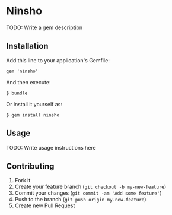 # Ninsho

TODO: Write a gem description

## Installation

Add this line to your application's Gemfile:

    gem 'ninsho'

And then execute:

    $ bundle

Or install it yourself as:

    $ gem install ninsho

## Usage

TODO: Write usage instructions here

## Contributing

1. Fork it
2. Create your feature branch (`git checkout -b my-new-feature`)
3. Commit your changes (`git commit -am 'Add some feature'`)
4. Push to the branch (`git push origin my-new-feature`)
5. Create new Pull Request

